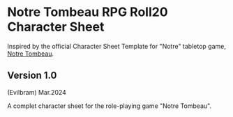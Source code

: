 # Notre Tombeau RPG Roll20 Character Sheet
Inspired by the official Character Sheet Template for "Notre" tabletop game, [Notre Tombeau](https://johndoe-rpg.com/catalogue/notre-tombeau/).

## Version 1.0
(Evilbram) Mar.2024

A complet character sheet for the role-playing game "Notre Tombeau".